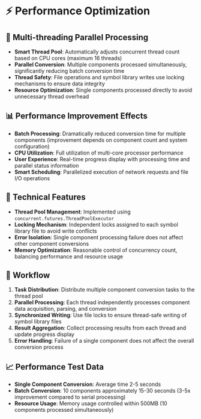 # ⚡ Performance Optimization

## 🚀 Multi-threading Parallel Processing
- **Smart Thread Pool**: Automatically adjusts concurrent thread count based on CPU cores (maximum 16 threads)
- **Parallel Conversion**: Multiple components processed simultaneously, significantly reducing batch conversion time
- **Thread Safety**: File operations and symbol library writes use locking mechanisms to ensure data integrity
- **Resource Optimization**: Single components processed directly to avoid unnecessary thread overhead

## 📊 Performance Improvement Effects
- **Batch Processing**: Dramatically reduced conversion time for multiple components (improvement depends on component count and system configuration)
- **CPU Utilization**: Full utilization of multi-core processor performance
- **User Experience**: Real-time progress display with processing time and parallel status information
- **Smart Scheduling**: Parallelized execution of network requests and file I/O operations

## 🔧 Technical Features
- **Thread Pool Management**: Implemented using `concurrent.futures.ThreadPoolExecutor`
- **Locking Mechanism**: Independent locks assigned to each symbol library file to avoid write conflicts
- **Error Isolation**: Single component processing failure does not affect other component conversions
- **Memory Optimization**: Reasonable control of concurrency count, balancing performance and resource usage

## 🔄 Workflow
1. **Task Distribution**: Distribute multiple component conversion tasks to the thread pool
2. **Parallel Processing**: Each thread independently processes component data acquisition, parsing, and conversion
3. **Synchronized Writing**: Use file locks to ensure thread-safe writing of symbol library files
4. **Result Aggregation**: Collect processing results from each thread and update progress display
5. **Error Handling**: Failure of a single component does not affect the overall conversion process

## 📈 Performance Test Data
- **Single Component Conversion**: Average time 2-5 seconds
- **Batch Conversion**: 10 components approximately 15-30 seconds (3-5x improvement compared to serial processing)
- **Resource Usage**: Memory usage controlled within 500MB (10 components processed simultaneously)